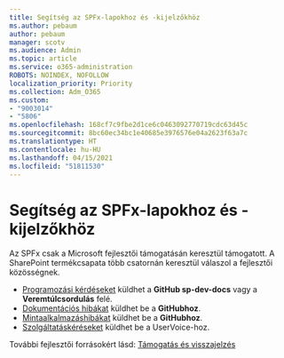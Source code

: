 ```yaml
---
title: Segítség az SPFx-lapokhoz és -kijelzőkhöz
ms.author: pebaum
author: pebaum
manager: scotv
ms.audience: Admin
ms.topic: article
ms.service: o365-administration
ROBOTS: NOINDEX, NOFOLLOW
localization_priority: Priority
ms.collection: Adm_O365
ms.custom:
- "9003014"
- "5806"
ms.openlocfilehash: 168cf7c9fbe2d1ce6c0463092770719cdc63d45c
ms.sourcegitcommit: 8bc60ec34bc1e40685e3976576e04a2623f63a7c
ms.translationtype: HT
ms.contentlocale: hu-HU
ms.lasthandoff: 04/15/2021
ms.locfileid: "51811530"
---
```

# <a name="help-with-spfx-pages-and-web-parts"></a>Segítség az SPFx-lapokhoz és -kijelzőkhöz

Az SPFx csak a Microsoft fejlesztői támogatásán keresztül támogatott. A SharePoint termékcsapata több csatornán keresztül válaszol a fejlesztői közösségnek.

- [Programozási kérdéseket](https://docs.microsoft.com/sharepoint/dev/support-feedback#programming-questions) küldhet a **GitHub sp-dev-docs** vagy a **Veremtúlcsordulás** felé.
- [Dokumentációs hibákat](https://docs.microsoft.com/sharepoint/dev/support-feedback#documentation-bugs) küldhet be a **GitHubhoz**.
- [Mintaalkalmazáshibákat](https://docs.microsoft.com/sharepoint/dev/support-feedback#sample-application-bugs) küldhet be a **GitHubhoz**.
- [Szolgáltatáskéréseket](https://docs.microsoft.com/sharepoint/dev/support-feedback#feature-requests) küldhet be a UserVoice-hoz.

További fejlesztői forrásokért lásd:  [Támogatás és visszajelzés](https://docs.microsoft.com/sharepoint/dev/support-feedback)